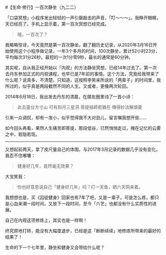#【生命⋅修行】一百次静坐（九二二）

「口袋冥想」小程序发出轻轻的一声引罄敲击的声音，「叮～～～」。我睁开眼睛，天已经亮了。手机上显示着，第一百次冥想已经完成。

> 哦，一百次了？

我略略惊讶，今天竟然是第一百次静坐。翻了翻历史记录，从2020年3月16日开始使用这个小程序做记录，一年3个多月的时间，100次静坐，累计52小时23分，平均每次31分26秒。最短的一次1分零9秒，最长的通常是60分钟。

其实呢，自从我正经开始以「内观」的方法静坐冥想，已经14年过去了。第一次去丹东参加正式的内观课程，也早已是7年前的事情。这个方法，究竟给我带来了什么呢？说真多，不清楚。只知道，这按照李笑来所说的「两辈子」的时间里，我所过的，似乎真是两段截然不同的人生。又或者，更像两次轮回。

2014年6月18日，我出发去丹东的清晨，在朋友圈里诌了一首小诗：

> 此去靈台方寸山
> 可有斜月三星洞
> 菩提祖師若猶在
> 傳得妙法解煩憂

引来一众调侃，却有一发小，似乎觉得我不大对劲儿，留言嘱我想开些……

如今回头再看，果然人生痛苦即菩提，那段低谷，已然悄悄走过，掩在记忆的云雾之中，若隐若现。

----

又想起前两天，拿了皮尺量自己的体围，与2017年3月记录的数据几乎没有变化。我忍不住嘟囔：

> 健身好几年，竟然毫无效果？

大宝笑我：

> 你也好意思说自己「健身好几年」吗？打一天鱼，晒六天网来着。

我想想也是，买《囚徒健身》回家也有7年了吧，又是一辈子。可是怎么练，都只是心血来潮一段时间，又放下一段时间，至今「六艺」也都没有什么实质性的进展。

自己在内观这项修炼上，其实也是一样啊！

终究原地打转，能没有大幅度退步，已经是这「断断续续」地修炼所带来的最好的结果了！

生命的下一个七年里，静坐和健身又会带给什么呢？